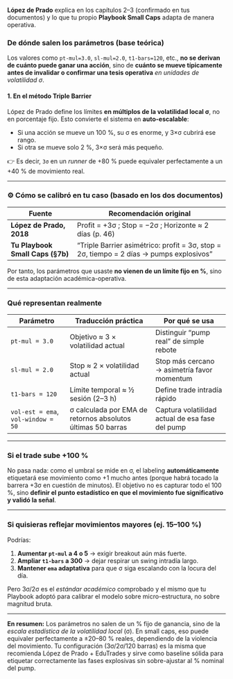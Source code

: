 **López de Prado** explica en los capítulos 2–3 (confirmado en tus documentos) y lo que tu propio **Playbook Small Caps** adapta de manera operativa.


### De dónde salen los parámetros (base teórica)

Los valores como `pt-mul=3.0`, `sl-mul=2.0`, `t1-bars=120`, etc., **no se derivan de cuánto puede ganar una acción**, sino de **cuánto se mueve típicamente antes de invalidar o confirmar una tesis operativa** *en unidades de volatilidad σ*.

#### 1. En el método Triple Barrier

López de Prado define los límites **en múltiplos de la volatilidad local σ**, no en porcentaje fijo.
Esto convierte el sistema en **auto-escalable**:

* Si una acción se mueve un 100 %, su σ es enorme, y 3×σ cubrirá ese rango.
* Si otra se mueve solo 2 %, 3×σ será más pequeño.

👉 Es decir, `3σ` en un *runner* de +80 % puede equivaler perfectamente a un +40 % de movimiento real.

---

### ⚙️ Cómo se calibró en tu caso (basado en los dos documentos)

| Fuente                           | Recomendación original                                                                  |
| -------------------------------- | --------------------------------------------------------------------------------------- |
| **López de Prado, 2018**         | Profit = +3σ ; Stop = −2σ ; Horizonte ≈ 2 días (p. 46)                                  |
| **Tu Playbook Small Caps (§7b)** | “Triple Barrier asimétrico: profit = 3σ, stop = 2σ, tiempo = 2 días → pumps explosivos” |

Por tanto, los parámetros que usaste **no vienen de un límite fijo en %**, sino de esta adaptación académica-operativa.

---

### Qué representan realmente

| Parámetro                          | Traducción práctica                                         | Por qué se usa                                  |
| ---------------------------------- | ----------------------------------------------------------- | ----------------------------------------------- |
| `pt-mul = 3.0`                     | Objetivo ≈ 3 × volatilidad actual                           | Distinguir “pump real” de simple rebote         |
| `sl-mul = 2.0`                     | Stop ≈ 2 × volatilidad actual                               | Stop más cercano → asimetría favor momentum     |
| `t1-bars = 120`                    | Límite temporal ≈ ½ sesión (2–3 h)                          | Define trade intradía rápido                    |
| `vol-est = ema`, `vol-window = 50` | σ calculada por EMA de retornos absolutos últimas 50 barras | Captura volatilidad actual de esa fase del pump |

---

### Si el trade sube +100 %

No pasa nada: como el umbral se mide en σ, el labeling **automáticamente** etiquetará ese movimiento como +1 mucho antes (porque habrá tocado la barrera +3σ en cuestión de minutos).
El objetivo no es capturar todo el 100 %, sino **definir el punto estadístico en que el movimiento fue significativo y validó la señal**.

---

### Si quisieras reflejar movimientos mayores (ej. 15–100 %)

Podrías:

1. **Aumentar `pt-mul` a 4 o 5** → exigir breakout aún más fuerte.
2. **Ampliar `t1-bars` a 300** → dejar respirar un swing intradía largo.
3. **Mantener `ema` adaptativa** para que σ siga escalando con la locura del día.

Pero 3σ/2σ es el *estándar académico* comprobado y el mismo que tu Playbook adoptó para calibrar el modelo sobre micro-estructura, no sobre magnitud bruta.

---

**En resumen:**
Los parámetros no salen de un % fijo de ganancia, sino de la *escala estadística de la volatilidad local* (σ).
En small caps, eso puede equivaler perfectamente a ±20–80 % reales, dependiendo de la violencia del movimiento.
Tu configuración (3σ/2σ/120 barras) es la misma que recomienda López de Prado + EduTrades y sirve como baseline sólida para etiquetar correctamente las fases explosivas sin sobre-ajustar al % nominal del pump.
